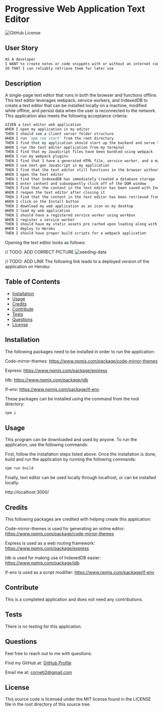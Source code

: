 # Progressive Web Application Text Editor

![GitHub License](https://img.shields.io/badge/License-MIT-green?style=plastic)

## User Story

```md
AS A developer
I WANT to create notes or code snippets with or without an internet connection
SO THAT I can reliably retrieve them for later use
```

## Description

A single-page text editor that runs in both the browser and functions offline. This text editor leverages webpack, service workers, and IndexedDB to create a text editor that can be installed locally on a machine, modified while offline, and persist data when the user is reconnected to the network. This application also meets the following acceptance criteria:

```md
GIVEN a text editor web application
WHEN I open my application in my editor
THEN I should see a client server folder structure
WHEN I run `npm run start` from the root directory
THEN I find that my application should start up the backend and serve the client
WHEN I run the text editor application from my terminal
THEN I find that my JavaScript files have been bundled using webpack
WHEN I run my webpack plugins
THEN I find that I have a generated HTML file, service worker, and a manifest file
WHEN I use next-gen JavaScript in my application
THEN I find that the text editor still functions in the browser without errors
WHEN I open the text editor
THEN I find that IndexedDB has immediately created a database storage
WHEN I enter content and subsequently click off of the DOM window
THEN I find that the content in the text editor has been saved with IndexedDB
WHEN I reopen the text editor after closing it
THEN I find that the content in the text editor has been retrieved from our IndexedDB
WHEN I click on the Install button
THEN I download my web application as an icon on my desktop
WHEN I load my web application
THEN I should have a registered service worker using workbox
WHEN I register a service worker
THEN I should have my static assets pre cached upon loading along with subsequent pages and static assets
WHEN I deploy to Heroku
THEN I should have proper build scripts for a webpack application
```

Opening the text editor looks as follows:

// TODO: ADD CORRECT PICTURE
![seeding-data](./assets/images/seeding.png)

// TODO: ADD LINK
The following link leads to a deployed version of the application on Heroku:



## Table of Contents

- [Installation](#installation)
- [Usage](#usage)
- [Credits](#credits)
- [Contribute](#contribute)
- [Tests](#tests)
- [Questions](#questions)
- [License](#license)

## Installation

The following packages need to be installed in order to run the application:

Code-mirror-themes: https://www.npmjs.com/package/code-mirror-themes

Express: https://www.npmjs.com/package/express

Idb: https://www.npmjs.com/package/idb 

If-env: https://www.npmjs.com/package/if-env

These packages can be installed using the command from the root directory:

```md
npm i
```

## Usage

This program can be downloaded and used by anyone. To run the application, use the following commands:

First, follow the installation steps listed above. Once the installation is done, build and run the application by running the following commands:

```md
npm run build
```

Finally, text editor can be used locally through localhost, or can be installed locally:

http://localhost:3000/

## Credits

This following packages are credited with helping create this application:

Code-mirror-themes is used for generating an online editor: https://www.npmjs.com/package/code-mirror-themes

Express is used as a web routing framework: https://www.npmjs.com/package/express

Idb is used for making use of IndexedDB easier: https://www.npmjs.com/package/idb 

If-env is used as a script modifier: https://www.npmjs.com/package/if-env

## Contribute

This is a completed application and does not need any contributions.

## Tests

There is no testing for this application.

## Questions

Feel free to reach out to me with questions:

Find my GitHub at: [GitHub Profile](https://github.com/cornetj13)

Email me at: cornetj2@gmail.com

## License

This source code is licensed under the MIT license found in the LICENSE file in the root directory of this source tree.
